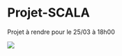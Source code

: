 # Projet-SCALA
Projet à rendre pour le 25/03 à 18h00

<div
     align : center;
>
<img src="http://www.profmath.uqam.ca/~boileau/Nouvelles/images/vidInter.gif">
